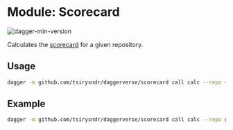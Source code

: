 # Module: Scorecard

![dagger-min-version](https://img.shields.io/badge/dagger%20version-v0.10.0-blue?color=3D66FF)

Calculates the [scorecard](https://github.com/ossf/scorecard) for a given repository.

## Usage

```sh
dagger -m github.com/tsirysndr/daggerverse/scorecard call calc --repo <repository>
```

## Example

```sh
dagger -m github.com/tsirysndr/daggerverse/scorecard call calc --repo github.com/ossf-tests/scorecard-check-branch-protection-e2e
```
